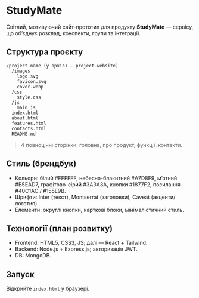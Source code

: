
# StudyMate

Світлий, мотивуючий сайт-прототип для продукту **StudyMate** — сервісу, що об’єднує розклад, конспекти, групи та інтеграції.

## Структура проєкту
```
/project-name (у архіві — project-website)
  /images
    logo.svg
    favicon.svg
    cover.webp
  /css
    style.css
  /js
    main.js
  index.html
  about.html
  features.html
  contacts.html
  README.md
```
> 4 повноцінні сторінки: головна, про продукт, функції, контакти.

## Стиль (брендбук)
- Кольори: білий #FFFFFF, небесно-блакитний #A7D8F9, м’ятний #B5EAD7, графітово-сірий #3A3A3A, кнопки #1877F2, посилання #40C1AC / #155E9B.
- Шрифти: Inter (текст), Montserrat (заголовки), Caveat (акценти/логотип).
- Елементи: округлі кнопки, карткові блоки, мінімалістичний стиль.

## Технології (план розвитку)
- Frontend: HTML5, CSS3, JS; далі — React + Tailwind.
- Backend: Node.js + Express.js; авторизація JWT.
- DB: MongoDB.

## Запуск
Відкрийте `index.html` у браузері.

